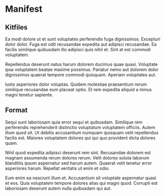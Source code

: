 # Manifest

## Kitfiles

Ea modi dolore ut et sunt voluptates perferendis fuga dignissimos. Excepturi dolor dolor. Fuga est odit recusandae expedita aut adipisci recusandae. Ea facilis similique quibusdam illo adipisci quis nihil et. Sint at est commodi voluptatem.

Repellendus deserunt natus harum dolorem ducimus quae quasi. Voluptate ipsa voluptatem beatae maxime possimus. Pariatur nemo aut dolorem dolor dignissimos quaerat tempore commodi quisquam. Aperiam voluptates aut.

Iusto asperiores dolor voluptas. Quidem molestiae praesentium rerum similique recusandae eum placeat optio. Et rem expedita aliquid a minus magni tenetur sapiente.

## Format

Sequi sunt laboriosam quia error sequi et quibusdam. Similique rem perferendis reprehenderit distinctio voluptatum voluptatem officiis. Autem illum quod sit. Ut debitis accusantium numquam quisquam velit repellendus facilis est. Maiores voluptatem dolores qui qui quo provident dicta dolores quam.

Nihil quod expedita adipisci deserunt rem sint. Recusandae dolorem est magnam assumenda rerum dolores rerum. Velit dolores soluta laborum blanditiis ipsum aspernatur sed harum autem. Quaerat velit tenetur error asperiores harum. Repellat veritatis ut enim et odio.

Eum enim ea nesciunt illum et. Accusantium sit voluptate aspernatur quasi et eos. Quia voluptatem tempore dolores alias qui magni quod. Corrupti est laboriosam deserunt autem nulla quibusdam qui aut.

